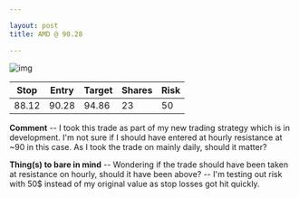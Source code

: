 ```yaml
---

layout: post
title: AMD @ 90.28

---
```




![img](https://i.imgur.com/X6R9UTS.png)

| Stop  | Entry | Target | Shares | Risk |
| ----- | ----- | ------ | ------ | ---- |
| 88.12 | 90.28 | 94.86  | 23     | 50   |

**Comment**
-- I took this trade as part of my new trading strategy which is in development. I'm not sure if I should have entered at hourly resistance at ~90 in this case. As I took the trade on mainly daily, should it matter?

**Thing(s) to bare in mind**
-- Wondering if the trade should have been taken at resistance on hourly, should it have been above?
-- I'm testing out risk with 50$ instead of my original value as stop losses got hit quickly.
